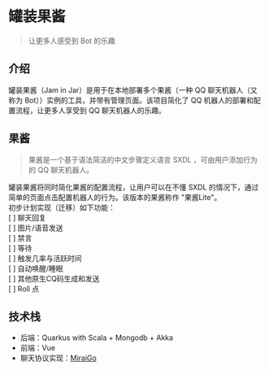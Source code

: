 # 罐装果酱
> 让更多人感受到 Bot 的乐趣

## 介绍
罐装果酱（Jam in Jar）是用于在本地部署多个果酱（一种 QQ 聊天机器人（又称为 Bot））实例的工具，并带有管理页面。该项目简化了 QQ 机器人的部署和配置流程，让更多人享受到 QQ 聊天机器人的乐趣。

## 果酱
> 果酱是一个基于语法简洁的中文步骤定义语言 SXDL ，可由用户添加行为的 QQ 聊天机器人。

罐装果酱将同时简化果酱的配置流程，让用户可以在不懂 SXDL 的情况下，通过简单的页面点击配置机器人的行为。该版本的果酱称作 "果酱Lite"。    
初步计划实现（迁移）如下功能：  
[ ] 聊天回复  
[ ] 图片/语音发送  
[ ] 禁言  
[ ] 等待  
[ ] 触发几率与活跃时间  
[ ] 自动唤醒/睡眠  
[ ] 其他原生CQ码生成和发送  
[ ] Roll 点  

## 技术栈
* 后端：Quarkus with Scala + Mongodb + Akka
* 前端：Vue
* 聊天协议实现：[MiraiGo](https://github.com/Mrs4s/MiraiGo)


